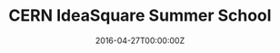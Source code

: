 ---
title: CERN IdeaSquare Summer School
summary: During the summer of 2021 I have taken part in the CERN IdeaSquare summer school where I learned about innovation.
tags:
- Innovation
- Team Project
date: "2016-04-27T00:00:00Z"

# Optional external URL for project (replaces project detail page).
external_link: https://ideasquare.cern/home

image:
  caption: Photo taken from https://ideasquare.cern/sites/default/files/inline-images/Ideas-label-black-text-white-background_1.jpg
  focal_point: Smart
---